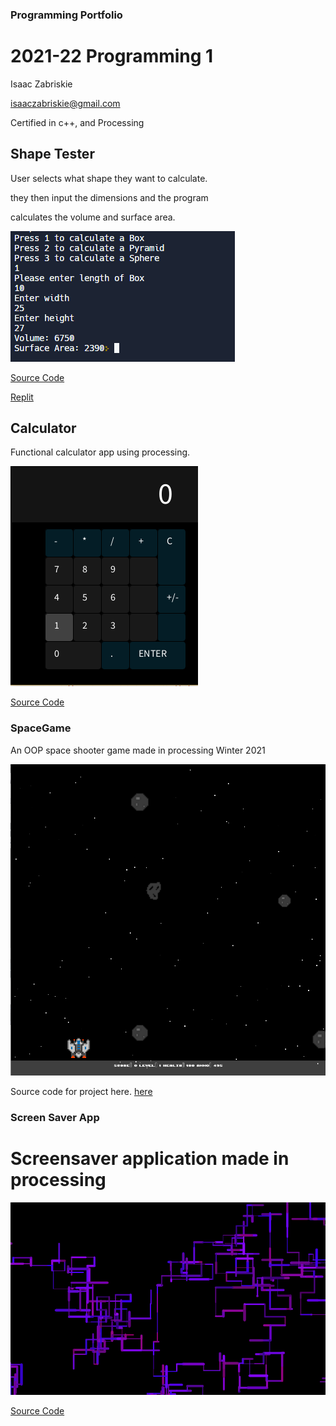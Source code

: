 ### Programming Portfolio
# 2021-22 Programming 1

 Isaac Zabriskie
 
 isaaczabriskie@gmail.com
 
  Certified in c++, and Processing

## Shape Tester

User selects what shape they want to calculate.

they then input the dimensions and the program

calculates the volume and surface area.

![shapeTester](https://github.com/IsaacZab/programmingPortfolio/blob/gh-pages/images/shapeTester.PNG)
 
[Source Code](https://github.com/IsaacZab/programmingPortfolio/tree/main/SRC/shapeTester)

[Replit](https://replit.com/@ISAACZABRISKIE/ShapeTester#main.cpp)

## Calculator

Functional calculator app using processing.

![Calculator](https://github.com/IsaacZab/programmingPortfolio/blob/gh-pages/images/Calculator.PNG)

[Source Code](https://github.com/IsaacZab/programmingPortfolio/tree/main/SRC/shapeTester)

### SpaceGame

An OOP space shooter game made in processing Winter 2021

![SpaceGame](https://github.com/IsaacZab/programmingPortfolio/blob/gh-pages/images/SpaceGame.PNG?raw=true)

Source code for project here. [here](https://github.com/IsaacZab/programmingPortfolio/tree/gh-pages/src/SpaceGame)

### Screen Saver App

# Screensaver application made in processing

![ScreenSaver](https://github.com/IsaacZab/programmingPortfolio/blob/gh-pages/images/ScreenSaver.PNG)

[Source Code](https://github.com/IsaacZab/programmingPortfolio/tree/gh-pages/src/screenSaver)





